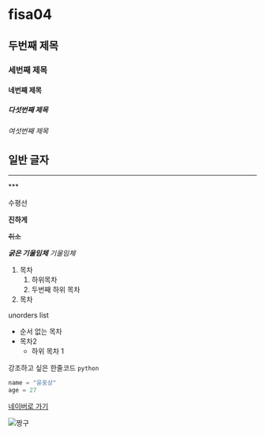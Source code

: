 # fisa04

## 두번째 제목

### 세번째 제목

#### 네번째 제목

##### 다섯번째 제목

###### 여섯번째 제목

  일반 글자
---
<hr>
***

수평선

**진하게**

~~취소~~

***굵은 기울임체***
*기울임체*

1. 목차
    1. 하위목차
    2. 두번째 하위 목차
3. 목차
   

unorders list
- 순서 없는 목차
- 목차2
    - 하위 목차 1
 
강조하고 싶은 한줄코드 `python`
```python
name = "윤웅상"
age = 27
```

[네이버로 가기](https://www.naver.com/)

![짱구](https://i.imgur.com/oGT2gTS.jpeg)
